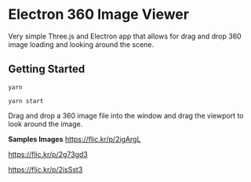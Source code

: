 # Electron 360 Image Viewer

Very simple Three.js and Electron app that allows for drag and drop 360 image loading and looking around the scene.

## Getting Started
`yarn`

`yarn start`

Drag and drop a 360 image file into the window and drag the viewport to look around the image.

**Samples Images**
https://flic.kr/p/2igArgL

https://flic.kr/p/2g73gd3

https://flic.kr/p/2isSst3
